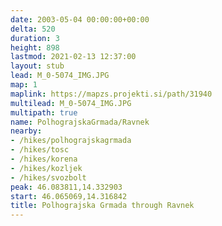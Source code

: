 ```yaml
---
date: 2003-05-04 00:00:00+00:00
delta: 520
duration: 3
height: 898
lastmod: 2021-02-13 12:37:00
layout: stub
lead: M_0-5074_IMG.JPG
map: 1
maplink: https://mapzs.projekti.si/path/31940
multilead: M_0-5074_IMG.JPG
multipath: true
name: PolhograjskaGrmada/Ravnek
nearby:
- /hikes/polhograjskagrmada
- /hikes/tosc
- /hikes/korena
- /hikes/kozljek
- /hikes/svozbolt
peak: 46.083811,14.332903
start: 46.065069,14.316842
title: Polhograjska Grmada through Ravnek
---
```

